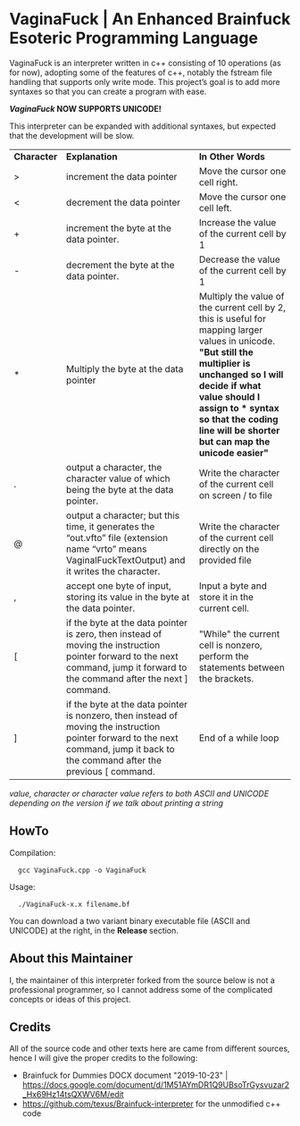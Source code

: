 # VaginaFuck | An Enhanced Brainfuck Esoteric Programming Language
VaginaFuck is an interpreter written in c++ consisting of 10 operations (as for now), adopting some of the features of c++, notably the fstream file handling that supports only write mode. This project’s goal is to add more syntaxes so that you can create a program with ease.

<b> <i>VaginaFuck </i> NOW SUPPORTS UNICODE! </b>

This interpreter can be expanded with additional syntaxes, but expected that the development will be slow.

<table>
  <tr>
    <td> <b>  Character </b> </td>
    <td> <b> Explanation </b> </td>
    <td> <b> In Other Words </b> </td>
  </tr>
  <tr>
    <td> > </td>
    <td> increment the data pointer </td>
    <td> Move the cursor one cell right. </td>
  </tr>
  <tr>
    <td> < </td>
    <td> decrement the data pointer </td>
    <td> Move the cursor one cell left. </td>
  </tr>
  <tr>
    <td> + </td>
    <td> increment the byte at the data pointer. </td>
    <td> Increase the value of the current cell by 1 </td>
  </tr>
  <tr>
    <td> - </td>
    <td> decrement the byte at the data pointer. </td>
    <td> Decrease the value of the current cell by 1 </td>
  </tr>
  <tr>
    <td> * </td>
    <td> Multiply the byte at the data pointer </td>
    <td> Multiply the value of the current cell by 2, this is useful for mapping larger values in unicode. <b> "But still the multiplier is unchanged so I will decide if what value should I assign to * syntax so that the coding line will be shorter but can map the unicode easier" </b> </td>
  </tr>
  <tr>
    <td> . </td>
    <td> output a character, the character value of which being the byte at the data pointer. </td>
    <td> Write the character of the current cell on screen / to file </td>
  </tr>
  <tr>
    <td> @ </td>
    <td> output a character; but this time, it generates the “out.vfto” file (extension name “vrto” means VaginalFuckTextOutput) and it writes the character. </td>
    <td> Write the character of the current cell directly on the provided file </td>
  </tr>
  <tr>
    <td> , </td>
    <td> accept one byte of input, storing its value in the byte at the data pointer. </td>
    <td> Input a byte and store it in the current cell. </td>
  </tr>
  <tr>
    <td> [ </td>
    <td> if the byte at the data pointer is zero, then instead of moving the instruction pointer forward to the next command, jump it forward to the command after the next ] command. </td>
    <td> "While" the current cell is nonzero, perform the statements between the brackets. </td>
  </tr>
  <tr>
    <td> ] </td>
    <td> if the byte at the data pointer is nonzero, then instead of moving the instruction pointer forward to the next command, jump it back to the command after the previous [ command. </td>
    <td> End of a while loop </td>
  </tr>
  </table>
  
  <i> value, character or character value refers to both ASCII and UNICODE depending on the version if we talk about printing a string</i>
  
  ## HowTo
  Compilation: <pre> <code> gcc VaginaFuck.cpp -o VaginaFuck </code> </pre>
  Usage: <pre> <code> ./VaginaFuck-x.x filename.bf </code> </pre>
  
  You can download a two variant binary executable file (ASCII and UNICODE) at the right, in the <b> Release </b>section.
  
  ## About this Maintainer
  I, the maintainer of this interpreter forked from the source below is not a professional programmer, so I cannot address some of the complicated concepts or ideas of this project.
  
  ## Credits
  All of the source code and other texts here are came from different sources, hence I will give the proper credits to the following:
  
  * Brainfuck for Dummies DOCX document "2019-10-23" | https://docs.google.com/document/d/1M51AYmDR1Q9UBsoTrGysvuzar2_Hx69Hz14tsQXWV6M/edit
  * https://github.com/texus/Brainfuck-interpreter for the unmodified c++ code
